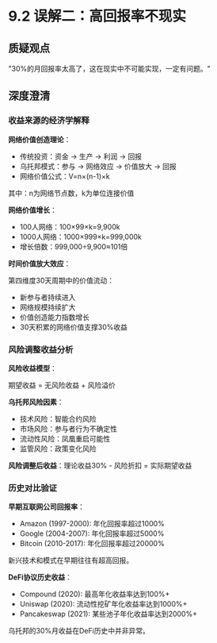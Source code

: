 # 9.2 误解二：高回报率不现实

## 质疑观点

"30%的月回报率太高了，这在现实中不可能实现，一定有问题。"

## 深度澄清

### 收益来源的经济学解释

**网络价值创造理论**：

- 传统投资：资金 → 生产 → 利润 → 回报
- 乌托邦模式：参与 → 网络效应 → 价值放大 → 回报
- 网络价值公式：V=n×(n-1)×k

其中：n为网络节点数，k为单位连接价值

**网络价值增长**：

- 100人网络：100×99×k=9,900k
- 1000人网络：1000×999×k=999,000k
- 增长倍数：999,000÷9,900≈101倍

**时间价值放大效应**：

第四维度30天周期中的价值流动：

- 新参与者持续进入
- 网络规模持续扩大
- 价值创造能力指数增长
- 30天积累的网络价值支撑30%收益

### 风险调整收益分析

**风险收益模型**：

期望收益 = 无风险收益 + 风险溢价

**乌托邦风险因素**：

- 技术风险：智能合约风险
- 市场风险：参与者行为不确定性
- 流动性风险：凤凰重启可能性
- 监管风险：政策变化风险

**风险调整后收益**：理论收益30% - 风险折扣 = 实际期望收益

### 历史对比验证

**早期互联网公司回报率**：

- Amazon (1997-2000): 年化回报率超过1000%
- Google (2004-2007): 年化回报率超过5000%
- Bitcoin (2010-2017): 年化回报率超过20000%

新兴技术和模式在早期往往有超高回报。

**DeFi协议历史收益**：

- Compound (2020): 最高年化收益率达到100%+
- Uniswap (2020): 流动性挖矿年化收益率达到1000%+
- Pancakeswap (2021): 某些池子年化收益率达到2000%+

乌托邦的30%月收益在DeFi历史中并非异常。